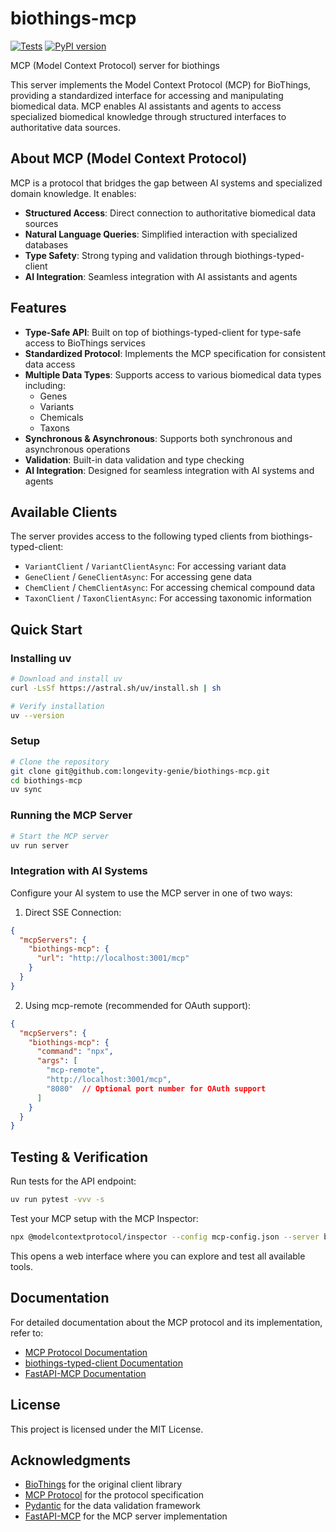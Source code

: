 # biothings-mcp
[![Tests](https://github.com/longevity-genie/biothings-mcp/actions/workflows/tests.yml/badge.svg)](https://github.com/longevity-genie/biothings-mcp/actions/workflows/tests.yml)
[![PyPI version](https://badge.fury.io/py/biothings-mcp.svg)](https://badge.fury.io/py/biothings-mcp)

MCP (Model Context Protocol) server for biothings

This server implements the Model Context Protocol (MCP) for BioThings, providing a standardized interface for accessing and manipulating biomedical data. MCP enables AI assistants and agents to access specialized biomedical knowledge through structured interfaces to authoritative data sources.

## About MCP (Model Context Protocol)

MCP is a protocol that bridges the gap between AI systems and specialized domain knowledge. It enables:

- **Structured Access**: Direct connection to authoritative biomedical data sources
- **Natural Language Queries**: Simplified interaction with specialized databases
- **Type Safety**: Strong typing and validation through biothings-typed-client
- **AI Integration**: Seamless integration with AI assistants and agents

## Features

- **Type-Safe API**: Built on top of biothings-typed-client for type-safe access to BioThings services
- **Standardized Protocol**: Implements the MCP specification for consistent data access
- **Multiple Data Types**: Supports access to various biomedical data types including:
  - Genes
  - Variants
  - Chemicals
  - Taxons
- **Synchronous & Asynchronous**: Supports both synchronous and asynchronous operations
- **Validation**: Built-in data validation and type checking
- **AI Integration**: Designed for seamless integration with AI systems and agents

## Available Clients

The server provides access to the following typed clients from biothings-typed-client:

- `VariantClient` / `VariantClientAsync`: For accessing variant data
- `GeneClient` / `GeneClientAsync`: For accessing gene data
- `ChemClient` / `ChemClientAsync`: For accessing chemical compound data
- `TaxonClient` / `TaxonClientAsync`: For accessing taxonomic information

## Quick Start

### Installing uv

```bash
# Download and install uv
curl -LsSf https://astral.sh/uv/install.sh | sh

# Verify installation
uv --version
```

### Setup

```bash
# Clone the repository
git clone git@github.com:longevity-genie/biothings-mcp.git
cd biothings-mcp
uv sync
```

### Running the MCP Server

```bash
# Start the MCP server
uv run server
```

### Integration with AI Systems

Configure your AI system to use the MCP server in one of two ways:

1. Direct SSE Connection:
```json
{
  "mcpServers": {
    "biothings-mcp": {
      "url": "http://localhost:3001/mcp"
    }
  }
}
```

2. Using mcp-remote (recommended for OAuth support):
```json
{
  "mcpServers": {
    "biothings-mcp": {
      "command": "npx",
      "args": [
        "mcp-remote",
        "http://localhost:3001/mcp",
        "8080"  // Optional port number for OAuth support
      ]
    }
  }
}
```

## Testing & Verification

Run tests for the API endpoint:
```bash
uv run pytest -vvv -s
```

Test your MCP setup with the MCP Inspector:

```bash
npx @modelcontextprotocol/inspector --config mcp-config.json --server biothings-mcp
```

This opens a web interface where you can explore and test all available tools.

## Documentation

For detailed documentation about the MCP protocol and its implementation, refer to:
- [MCP Protocol Documentation](https://modelcontextprotocol.org)
- [biothings-typed-client Documentation](https://github.com/longevity-genie/biothings-typed-client)
- [FastAPI-MCP Documentation](https://github.com/tadata-org/fastapi_mcp)

## License

This project is licensed under the MIT License.

## Acknowledgments

- [BioThings](https://biothings.io/) for the original client library
- [MCP Protocol](https://modelcontextprotocol.org) for the protocol specification
- [Pydantic](https://pydantic-docs.helpmanual.io/) for the data validation framework
- [FastAPI-MCP](https://github.com/tadata-org/fastapi_mcp) for the MCP server implementation
